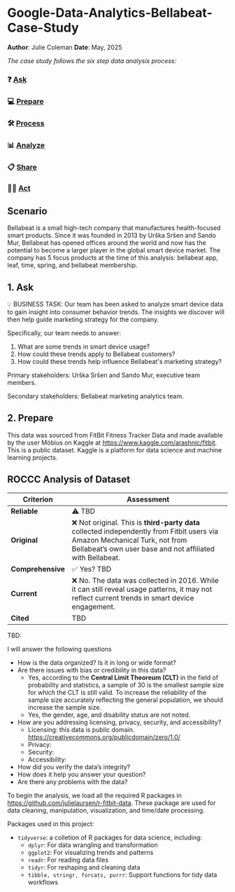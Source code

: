# Google-Data-Analytics-Bellabeat-Case-Study

**Author**: Julie Coleman
**Date**: May, 2025

_The case study follows the six step data analysis process:_

### ❓ [Ask](#1-ask)
### 💻 [Prepare](#2-prepare)
### 🛠 [Process](#3-process)
### 📊 [Analyze](#4-analyze)
### 📋 [Share](#5-share)
### 🧗‍♀️ [Act](#6-act)

## Scenario
Bellabeat is a small high-tech company that manufactures health-focused smart products. Since it was founded in 2013 by Urška Sršen and Sando Mur, Bellabeat has opened offices around the world and now has the potential to become a larger player in the global smart device market. The company has 5 focus products at the time of this analysis: bellabeat app, leaf, time, spring, and bellabeat membership. 

## 1. Ask
💡 BUSINESS TASK: Our team has been asked to analyze smart device data to gain insight into consumer behavior trends. The insights we discover will then help guide marketing strategy for the company. 

Specifically, our team needs to answer:
1. What are some trends in smart device usage?
2. How could these trends apply to Bellabeat customers?
3. How could these trends help influence Bellabeat's marketing strategy?

Primary stakeholders: Urška Sršen and Sando Mur, executive team members.

Secondary stakeholders: Bellabeat marketing analytics team.

## 2. Prepare 
This data was sourced from FitBit Fitness Tracker Data and made available by the user Möbius on Kaggle at https://www.kaggle.com/arashnic/fitbit. This is a public dataset. Kaggle is a platform for data science and machine learning projects.

## ROCCC Analysis of Dataset

| **Criterion**      | **Assessment**                                                                                                                                       |
|--------------------|------------------------------------------------------------------------------------------------------------------------------------------------------|
| **Reliable**       | ⚠️ TBD                             |
| **Original**       | ❌ Not original. This is **third-party data** collected independently from Fitbit users via Amazon Mechanical Turk, not from Bellabeat’s own user base and not affiliated with Bellabeat.             |
| **Comprehensive**  | ✅ Yes? TBD      |
| **Current**        | ❌ No. The data was collected in 2016. While it can still reveal usage patterns, it may not reflect current trends in smart device engagement.         |
| **Cited**          | TBD         |

TBD:

I will answer the following questions
- How is the data organized? Is it in long or wide format?
- Are there issues with bias or credibility in this data?
  - Yes, according to the **Central Limit Theoreum (CLT)** in the field of probability and statistics, a sample of 30 is the smallest sample size for which the CLT is still valid. To increase the reliability of the sample size accurately reflecting the general population, we should increase the sample size.
  - Yes, the gender, age, and disability status are not noted.
- How are you addressing licensing, privacy, security, and accessibility?
  - Licensing: this data is public domain. https://creativecommons.org/publicdomain/zero/1.0/
  - Privacy:
  - Security:
  - Accessibility:
- How did you verify the data’s integrity?
- How does it help you answer your question?
- Are there any problems with the data?

To begin the analysis, we load all the required R packages in https://github.com/julielaursen/r-fitbit-data. These package are used for data cleaning, manipulation, visualization, and time/date processing. 

Packages used in this project:
- `tidyverse`: a colletion of R packages for data science, including:
  - `dplyr`: For data wrangling and transformation
  - `ggplot2`: For visualizing trends and patterns
  - `readr`: For reading data files
  - `tidyr`: For reshaping and cleaning data
  - `tibble, stringr, forcats, purrr`: Support functions for tidy data workflows
